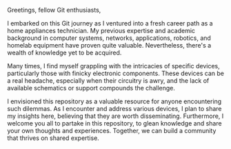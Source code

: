 Greetings, fellow Git enthusiasts,

I embarked on this Git journey as I ventured into a fresh career path as a home appliances technician.
My previous expertise and academic background in computer systems, networks, applications, robotics, and homelab
equipment have proven quite valuable. Nevertheless, there's a wealth of knowledge yet to be acquired.

Many times, I find myself grappling with the intricacies of specific devices, particularly those with finicky electronic components.
These devices can be a real headache, especially when their circuitry is awry, and the lack
of available schematics or support compounds the challenge.

I envisioned this repository as a valuable resource for anyone encountering such dilemmas.
As I encounter and address various devices, I plan to share my insights here, believing that
they are worth disseminating. Furthermore, I welcome you all to partake in this repository, to glean
knowledge and share your own thoughts and experiences. Together, we can build a community that thrives on shared expertise.
